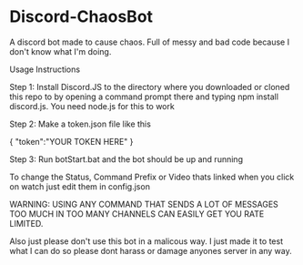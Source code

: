 # Discord-ChaosBot
A discord bot made to cause chaos. Full of messy and bad code because I don't know what I'm doing.

Usage Instructions

Step 1: Install Discord.JS to the directory where you downloaded or cloned this repo to by opening a command prompt there and typing npm install discord.js. You need node.js for this to work

Step 2: Make a token.json file like this 

{
"token":"YOUR TOKEN HERE"
}

Step 3: Run botStart.bat and the bot should be up and running 


To change the Status, Command Prefix or Video thats linked when you click on watch just edit them in config.json


WARNING: USING ANY COMMAND THAT SENDS A LOT OF MESSAGES TOO MUCH IN TOO MANY CHANNELS CAN EASILY GET YOU RATE LIMITED.
 

Also just please don't use this bot in a malicous way. I just made it to test what I can do so please dont harass or damage anyones server in any way.

